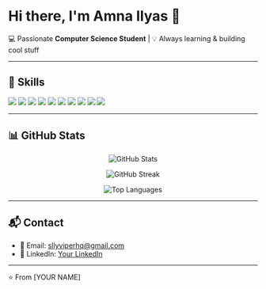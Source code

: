 # Hi there, I'm Amna Ilyas 👋  

💻 Passionate **Computer Science Student** | 💡 Always learning & building cool stuff  

---

## 🚀 Skills  
<p align="left">
  <img src="https://img.shields.io/badge/C++-00599C?style=for-the-badge&logo=cplusplus&logoColor=white" />
  <img src="https://img.shields.io/badge/HTML5-E34F26?style=for-the-badge&logo=html5&logoColor=white" />
  <img src="https://img.shields.io/badge/CSS3-1572B6?style=for-the-badge&logo=css3&logoColor=white" />
  <img src="https://img.shields.io/badge/JavaScript-F7DF1E?style=for-the-badge&logo=javascript&logoColor=black" />
  <img src="https://img.shields.io/badge/TypeScript-3178C6?style=for-the-badge&logo=typescript&logoColor=white" />
  <img src="https://img.shields.io/badge/Python-3776AB?style=for-the-badge&logo=python&logoColor=white" />
  <img src="https://img.shields.io/badge/Django-092E20?style=for-the-badge&logo=django&logoColor=white" />
  <img src="https://img.shields.io/badge/Git-F05032?style=for-the-badge&logo=git&logoColor=white" />
  <img src="https://img.shields.io/badge/GitHub-181717?style=for-the-badge&logo=github&logoColor=white" />
  <img src="https://img.shields.io/badge/MongoDB-47A248?style=for-the-badge&logo=mongodb&logoColor=white" />
</p>

---

## 📊 GitHub Stats  

<p align="center">
  <img src="https://github-readme-stats.vercel.app/api?username=Silly-Viper&show_icons=true&theme=radical" alt="GitHub Stats" />
</p>

<p align="center">
  <img src="https://streak-stats.demolab.com/?user=YOUR_GITHUB_USERNAME&theme=radical" alt="GitHub Streak" />
</p>

<p align="center">
  <img src="https://github-readme-stats.vercel.app/api/top-langs/?username=Silly-Viper&layout=compact&theme=radical" alt="Top Languages" />
</p>

---

## 📬 Contact  
- 📧 Email: sllyviperhq@gmail.com  
- 💼 LinkedIn: [Your LinkedIn]([https://linkedin.com/in/yourprofile](https://www.linkedin.com/in/amna-ilyas-52b903290/))  

---
⭐️ From [YOUR NAME]
